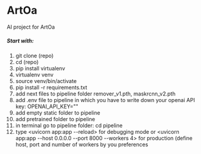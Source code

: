# ArtOa
 AI project for ArtOa

##### Start with:
1. git clone (repo)
2. cd (repo)
3. pip install virtualenv
4. virtualenv venv
5. source venv/bin/activate
6. pip install -r requirements.txt
7. add next files to pipeline folder remover_v1.pth, maskrcnn_v2.pth
8. add .env file to pipeline in which you have to write down your openai API key: OPENAI_API_KEY=""
9. add empty static folder to pipeline
10. add pretrained folder to pipeline
11. in terminal go to pipeline folder: cd pipeline
12. type <uvicorn app:app --reload> for debugging mode or <uvicorn app:app --host 0.0.0.0 --port 8000 --workers 4> for production (define host, port and number of workers by you preferences
